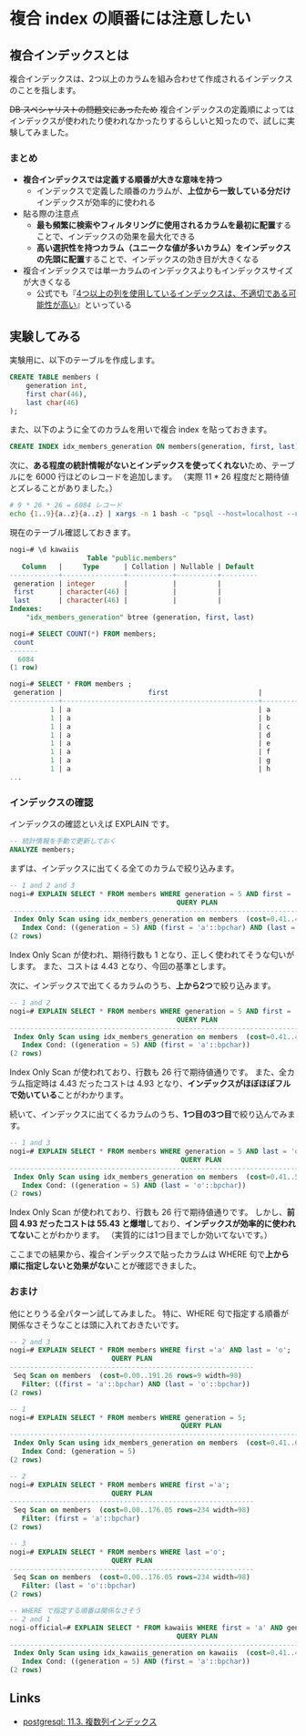 # 複合 index の順番には注意したい

## 複合インデックスとは

複合インデックスは、2つ以上のカラムを組み合わせて作成されるインデックスのことを指します。

~~DB スペシャリストの問題文にあったため~~ 複合インデックスの定義順によってはインデックスが使われたり使われなかったりするらしいと知ったので、試しに実験してみました。

### まとめ

- **複合インデックスでは定義する順番が大きな意味を持つ**
  - インデックスで定義した順番のカラムが、**上位から一致している分だけ**インデックスが効率的に使われる
- 貼る際の注意点
  - **最も頻繁に検索やフィルタリングに使用されるカラムを最初に配置**することで、インデックスの効果を最大化できる
  - **高い選択性を持つカラム（ユニークな値が多いカラム）をインデックスの先頭に配置**することで、インデックスの効き目が大きくなる
- 複合インデックスでは単一カラムのインデックスよりもインデックスサイズが大きくなる
  - 公式でも『[4つ以上の列を使用しているインデックスは、不適切である可能性が高い](https://www.postgresql.jp/document/15/html/indexes-multicolumn.html)』といっている

## 実験してみる

実験用に、以下のテーブルを作成します。

``` sql
CREATE TABLE members (
    generation int,
    first char(46),
    last char(46)
);
```

また、以下のように全てのカラムを用いで複合 index を貼っておきます。

``` sql
CREATE INDEX idx_members_generation ON members(generation, first, last);
```

次に、**ある程度の統計情報がないとインデックスを使ってくれない**ため、テーブルにを 6000 行ほどのレコードを追加します。
（実際 11 * 26 程度だと期待値とズレることがありました。）

``` sh
# 9 * 26 * 26 = 6084 レコード
echo {1..9}{a..z}{a..z} | xargs -n 1 bash -c "psql --host=localhost --username=ubuntu --dbname=nogi -c \"INSERT INTO members VALUES ('\${0:0:1}', '\${0:1:1}', '\${0:2:1}');\""
```

現在のテーブル確認しておきます。

``` sql
nogi=# \d kawaiis 
                   Table "public.members"
   Column   |     Type      | Collation | Nullable | Default 
------------+---------------+-----------+----------+---------
 generation | integer       |           |          | 
 first      | character(46) |           |          | 
 last       | character(46) |           |          | 
Indexes:
    "idx_members_generation" btree (generation, first, last)

nogi=# SELECT COUNT(*) FROM members;
 count 
-------
  6084
(1 row)

nogi=# SELECT * FROM members ;
 generation |                     first                      |                      last                      
------------+------------------------------------------------+------------------------------------------------
          1 | a                                              | a                                             
          1 | a                                              | b                                             
          1 | a                                              | c                                             
          1 | a                                              | d                                             
          1 | a                                              | e                                             
          1 | a                                              | f                                             
          1 | a                                              | g                                             
          1 | a                                              | h                          
...
```

### インデックスの確認

インデックスの確認といえば EXPLAIN です。

``` sql
-- 統計情報を手動で更新しておく
ANALYZE members;
```

まずは、インデックスに出てくる全てのカラムで絞り込みます。

``` sql
-- 1 and 2 and 3
nogi=# EXPLAIN SELECT * FROM members WHERE generation = 5 AND first = 'a' AND last = 'o';
                                         QUERY PLAN                                         
--------------------------------------------------------------------------------------------
 Index Only Scan using idx_members_generation on members  (cost=0.41..4.43 rows=1 width=98)
   Index Cond: ((generation = 5) AND (first = 'a'::bpchar) AND (last = 'o'::bpchar))
(2 rows)
```

Index Only Scan が使われ、期待行数も 1 となり、正しく使われてそうな匂いがします。
また、コストは 4.43 となり、今回の基準とします。

次に、インデックスで出てくるカラムのうち、**上から2つ**で絞り込みます。

``` sql
-- 1 and 2
nogi=# EXPLAIN SELECT * FROM members WHERE generation = 5 AND first = 'a';
                                         QUERY PLAN                                          
---------------------------------------------------------------------------------------------
 Index Only Scan using idx_members_generation on members  (cost=0.41..4.93 rows=26 width=98)
   Index Cond: ((generation = 5) AND (first = 'a'::bpchar))
(2 rows)
```

Index Only Scan が使われており、行数も 26 行で期待値通りです。
また、全カラム指定時は 4.43 だったコストは 4.93 となり、**インデックスがほぼほぼフルで効いている**ことがわかります。

続いて、インデックスに出てくるカラムのうち、**1つ目の3つ目**で絞り込んでみます。

``` sql
-- 1 and 3
nogi=# EXPLAIN SELECT * FROM members WHERE generation = 5 AND last = 'o';
                                          QUERY PLAN                                          
----------------------------------------------------------------------------------------------
 Index Only Scan using idx_members_generation on members  (cost=0.41..55.43 rows=26 width=98)
   Index Cond: ((generation = 5) AND (last = 'o'::bpchar))
(2 rows)     
```

Index Only Scan が使われており、行数も 26 行で期待値通りです。
しかし、**前回 4.93 だったコストは 55.43 と爆増**しており、**インデックスが効率的に使われてない**ことがわかります。
（実質的には1つ目までしか効いてないです。）

ここまでの結果から、複合インデックスで貼ったカラムは WHERE 句で**上から順に指定しないと効果がない**ことが確認できました。

### おまけ

他にとりうる全パターン試してみました。
特に、WHERE 句で指定する順番が関係なさそうなことは頭に入れておきたいです。

``` sql
-- 2 and 3
nogi=# EXPLAIN SELECT * FROM members WHERE first ='a' AND last = 'o';
                         QUERY PLAN                         
------------------------------------------------------------
 Seq Scan on members  (cost=0.00..191.26 rows=9 width=98)
   Filter: ((first = 'a'::bpchar) AND (last = 'o'::bpchar))
(2 rows)

-- 1
nogi=# EXPLAIN SELECT * FROM members WHERE generation = 5;
                                          QUERY PLAN                                           
-----------------------------------------------------------------------------------------------
 Index Only Scan using idx_members_generation on members  (cost=0.41..60.24 rows=676 width=98)
   Index Cond: (generation = 5)
(2 rows)

-- 2
nogi=# EXPLAIN SELECT * FROM members WHERE first ='a';
                         QUERY PLAN                         
------------------------------------------------------------
 Seq Scan on members  (cost=0.00..176.05 rows=234 width=98)
   Filter: (first = 'a'::bpchar)
(2 rows)

-- 3
nogi=# EXPLAIN SELECT * FROM members WHERE last ='o';
                         QUERY PLAN                         
------------------------------------------------------------
 Seq Scan on members  (cost=0.00..176.05 rows=234 width=98)
   Filter: (last = 'o'::bpchar)
(2 rows)

-- WHERE で指定する順番は関係なさそう
-- 2 and 1
nogi-official=# EXPLAIN SELECT * FROM kawaiis WHERE first = 'a' AND generation = 5;
                                         QUERY PLAN                                          
---------------------------------------------------------------------------------------------
 Index Only Scan using idx_kawaiis_generation on kawaiis  (cost=0.41..4.93 rows=26 width=98)
   Index Cond: ((generation = 5) AND (first = 'a'::bpchar))
(2 rows)
```

## Links

- [postgresql: 11.3. 複数列インデックス](https://www.postgresql.jp/document/15/html/indexes-multicolumn.html)
